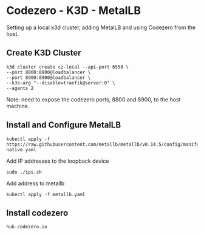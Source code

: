 # Codezero - K3D - MetalLB

Setting up a local k3d cluster, adding MetalLB and using Codezero from the host.

## Create K3D Cluster

```
k3d cluster create cz-local --api-port 6550 \
--port 8800:8800@loadbalancer \
--port 8900:8900@loadbalancer \
--k3s-arg "--disable=traefik@server:0" \
--agents 2
```
Note: need to expose the codezero ports, 8800 and 8900, to the host machine.

## Install and Configure MetalLB

```
kubectl apply -f https://raw.githubusercontent.com/metallb/metallb/v0.14.5/config/manifests/metallb-native.yaml
```

Add IP addresses to the loopback device

```
sudo ./ips.sh
```

Add address to metallb

```
kubectl apply -f metallb.yaml
```

## Install codezero

```
hub.codezero.io
```
